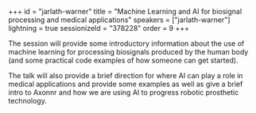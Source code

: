 +++
id = "jarlath-warner"
title = "Machine Learning and AI for biosignal processing and medical applications"
speakers = ["jarlath-warner"]
lightning = true
sessionizeId = "378228"
order = 9
+++

The session will provide some introductory information about the use of machine learning for processing biosignals produced by the human body (and some practical code examples of how someone can get started). 

The talk will also provide a brief direction for where AI can play a role in medical applications and provide some examples as well as give a brief intro to Axonnr and how we are using AI to progress robotic prosthetic technology.
